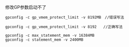 修改GP参数启动不了

```
gpconfig -c gp_vmem_protect_limit -v 8192MB　//错误写法
```

```
gpconfig -c gp_vmem_protect_limit -v 8192	//正确写法
```

```
gpconfig -c max_statement_mem -v 16384MB
gpconfig -c statement_mem -v 2400MB
```

